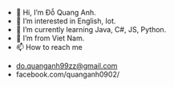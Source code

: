 - 👋 Hi, I’m Đỗ Quang Anh.
- 👀 I’m interested in English, Iot.
- 🌱 I’m currently learning Java, C#, JS, Python.
- 💞️ I’m from Viet Nam.
- 📫 How to reach me 
+ do.quanganh99zz@gmail.com
+ facebook.com/quanganh0902/
<!---
doquanganh99zz/doquanganh99zz is a ✨ special ✨ repository because its `README.md` (this file) appears on your GitHub profile.
You can click the Preview link to take a look at your changes.
--->
